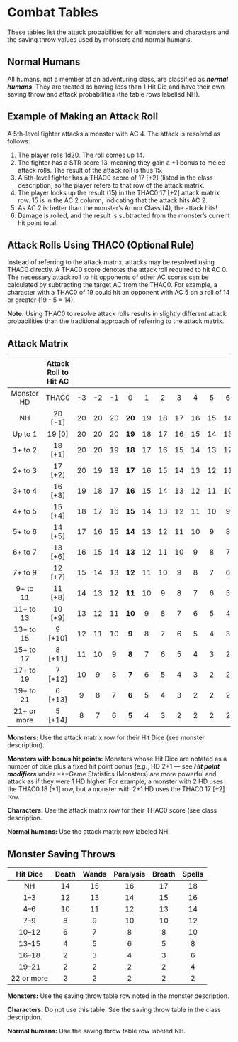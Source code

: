 # Combat Tables

These tables list the attack probabilities for all monsters and characters and the saving throw values used by monsters and normal humans.

## Normal Humans

All humans, not a member of an adventuring class, are classified as ***normal humans***. They are treated as having less than 1 Hit Die and have their own saving throw and attack probabilities (the table rows labelled NH).

## Example of Making an Attack Roll

A 5th-level fighter attacks a monster with AC 4. The attack is resolved as follows:

1. The player rolls 1d20. The roll comes up 14.
2. The fighter has a STR score 13, meaning they gain a +1 bonus to melee attack rolls. The result of the attack roll is thus 15.
3. A 5th-level fighter has a THAC0 score of 17 [+2] (listed in the class description, so the player refers to that row of the attack matrix.
4. The player looks up the result (15) in the THAC0 17 [+2] attack matrix row. 15 is in the AC 2 column, indicating that the attack hits AC 2.
5. As AC 2 is better than the monster’s Armor Class (4), the attack hits!
6. Damage is rolled, and the result is subtracted from the monster’s current hit point total.

## Attack Rolls Using THAC0 (Optional Rule)

Instead of referring to the attack matrix, attacks may be resolved using THAC0 directly. A THAC0 score denotes the attack roll required to hit AC 0. The necessary attack roll to hit opponents of other AC scores can be calculated by subtracting the target AC from the THAC0. For example, a character with a THAC0 of 19 could hit an opponent with AC 5 on a roll of 14 or greater (19 - 5 = 14).

**Note:** Using THAC0 to resolve attack rolls results in slightly different attack probabilities than the traditional approach of referring to the attack matrix.

## Attack Matrix

|             | Attack Roll to Hit AC |      |      |      |        |      |      |      |      |      |      |      |      |      |
| :---------: | :-------------------: | :--: | :--: | :--: | :----: | :--: | :--: | :--: | :--: | :--: | :--: | :--: | :--: | :--: |
| Monster HD  |         THAC0         |  -3  |  -2  |  -1  |   0    |  1   |  2   |  3   |  4   |  5   |  6   |  7   |  8   |  9   |
|     NH      |        20 [-1]        |  20  |  20  |  20  | **20** |  19  |  18  |  17  |  16  |  15  |  14  |  13  |  12  |  11  |
|   Up to 1   |        19 [0]         |  20  |  20  |  20  | **19** |  18  |  17  |  16  |  15  |  14  |  13  |  12  |  11  |  10  |
|   1+ to 2   |        18 [+1]        |  20  |  20  |  19  | **18** |  17  |  16  |  15  |  14  |  13  |  12  |  11  |  10  |  9   |
|   2+ to 3   |        17 [+2]        |  20  |  19  |  18  | **17** |  16  |  15  |  14  |  13  |  12  |  11  |  10  |  9   |  8   |
|   3+ to 4   |        16 [+3]        |  19  |  18  |  17  | **16** |  15  |  14  |  13  |  12  |  11  |  10  |  9   |  8   |  7   |
|   4+ to 5   |        15 [+4]        |  18  |  17  |  16  | **15** |  14  |  13  |  12  |  11  |  10  |  9   |  8   |  7   |  6   |
|   5+ to 6   |        14 [+5]        |  17  |  16  |  15  | **14** |  13  |  12  |  11  |  10  |  9   |  8   |  7   |  6   |  5   |
|   6+ to 7   |        13 [+6]        |  16  |  15  |  14  | **13** |  12  |  11  |  10  |  9   |  8   |  7   |  6   |  5   |  4   |
|   7+ to 9   |        12 [+7]        |  15  |  14  |  13  | **12** |  11  |  10  |  9   |  8   |  7   |  6   |  5   |  4   |  3   |
|  9+ to 11   |        11 [+8]        |  14  |  13  |  12  | **11** |  10  |  9   |  8   |  7   |  6   |  5   |  4   |  3   |  2   |
|  11+ to 13  |        10 [+9]        |  13  |  12  |  11  | **10** |  9   |  8   |  7   |  6   |  5   |  4   |  3   |  2   |  2   |
|  13+ to 15  |        9 [+10]        |  12  |  11  |  10  | **9**  |  8   |  7   |  6   |  5   |  4   |  3   |  2   |  2   |  2   |
|  15+ to 17  |        8 [+11]        |  11  |  10  |  9   | **8**  |  7   |  6   |  5   |  4   |  3   |  2   |  2   |  2   |  2   |
|  17+ to 19  |        7 [+12]        |  10  |  9   |  8   | **7**  |  6   |  5   |  4   |  3   |  2   |  2   |  2   |  2   |  2   |
|  19+ to 21  |        6 [+13]        |  9   |  8   |  7   | **6**  |  5   |  4   |  3   |  2   |  2   |  2   |  2   |  2   |  2   |
| 21+ or more |        5 [+14]        |  8   |  7   |  6   | **5**  |  4   |  3   |  2   |  2   |  2   |  2   |  2   |  2   |  2   |

**Monsters:** Use the attack matrix row for their Hit Dice (see monster description).

**Monsters with bonus hit points:** Monsters whose Hit Dice are notated as a number of dice plus a fixed hit point bonus (e.g., HD 2+1 — see ***Hit point modifiers*** under ***Game Statistics (Monsters) are more powerful and attack as if they were 1 HD higher. For example, a monster with 2 HD uses the THAC0 18 [+1] row, but a monster with 2+1 HD uses the THAC0 17 [+2] row.

**Characters:** Use the attack matrix row for their THAC0 score (see class description.

**Normal humans:** Use the attack matrix row labeled NH.

## Monster Saving Throws

|  Hit Dice  | Death | Wands | Paralysis | Breath | Spells |
| :--------: | :---: | :---: | :-------: | :----: | :----: |
|     NH     |  14   |  15   |    16     |   17   |   18   |
|    1–3     |  12   |  13   |    14     |   15   |   16   |
|    4–6     |  10   |  11   |    12     |   13   |   14   |
|    7–9     |   8   |   9   |    10     |   10   |   12   |
|   10–12    |   6   |   7   |     8     |   8    |   10   |
|   13–15    |   4   |   5   |     6     |   5    |   8    |
|   16–18    |   2   |   3   |     4     |   3    |   6    |
|   19–21    |   2   |   2   |     2     |   2    |   4    |
| 22 or more |   2   |   2   |     2     |   2    |   2    |

**Monsters:** Use the saving throw table row noted in the monster description.

**Characters:** Do not use this table. See the saving throw table in the class description.

**Normal humans:** Use the saving throw table row labeled NH.